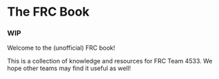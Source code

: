 
# The FRC Book

### WIP

Welcome to the (unofficial) FRC book!

This is a collection of knowledge and resources for FRC Team 4533. We hope other teams may find it useful as well!

